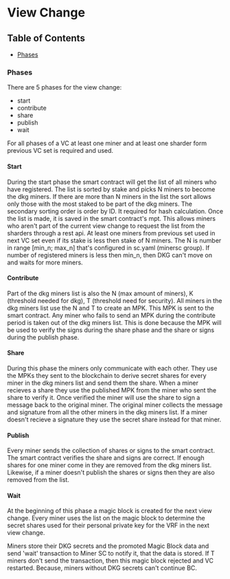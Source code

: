 # View Change

## Table of Contents
- [Phases](#phases)


### Phases

There are 5 phases for the view change:

- start
- contribute
- share
- publish
- wait

For all phases of a VC at least one miner and at least one sharder form previous
VC set is required and used.

#### Start

During the start phase the smart contract will get the list of all miners who
have registered. The list is sorted by stake and picks N miners to become the
dkg miners. If there are more than N miners in the list the sort allows only
those with the most staked to be part of the dkg miners. The secondary sorting
order is order by ID. It required for hash calculation. Once the list is made,
it is saved in the smart contract's mpt. This allows miners who aren't part of
the current view change to request the list from the sharders through a rest
api. At least one miners from previous set used in next VC set even if its
stake is less then stake of N miners. The N is number in range [min_n; max_n]
that's configured in sc.yaml (minersc group). If number of registered miners is
less then min_n, then DKG can't move on and waits for more miners.

#### Contribute

Part of the dkg miners list is also the N (max amount of miners), K
(threshold needed for dkg), T (threshold need for security). All miners in the
dkg miners list use the N and T to create an MPK. This MPK is sent to the smart
contract. Any miner who fails to send an MPK during the contribute period is
taken out of the dkg miners list. This is done because the MPK will be used to
verify the signs during the share phase and the share or signs during the
publish phase.

#### Share

During this phase the miners only communicate with each other. They use the MPKs
they sent to the blockchain to derive secret shares for every miner in the dkg
miners list and send them the share. When a miner recieves a share they use the
published MPK from the miner who sent the share to verify it. Once verified the
miner will use the share to sign a message back to the original miner. The
original miner collects the message and signature from all the other miners in
the dkg miners list. If a miner doesn't recieve a signature they use the secret
share instead for that miner. 

#### Publish

Every miner sends the collection of shares or signs to the smart contract. The
smart contract verifies the share and signs are correct. If enough shares for
one miner come in they are removed from the dkg miners list. Likewise, if a
miner doesn't publish the shares or signs then they are also removed from the
list.

#### Wait

At the beginning of this phase a magic block is created for the next view
change. Every miner uses the list on the magic block to determine the secret
shares used for their personal private key for the VRF in the next view change.

Miners store their DKG secrets and the promoted Magic Block data and send 'wait'
transaction to Miner SC to notify it, that the data is stored. If T miners
don't send the transaction, then this magic block rejected and VC restarted.
Because, miners without DKG secrets can't continue BC.
